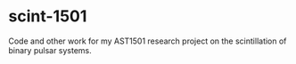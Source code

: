 # scint-1501
Code and other work for my AST1501 research project on the scintillation of binary pulsar systems.
